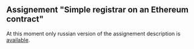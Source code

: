 Assignement "Simple registrar on an Ethereum contract"
----

At this moment only russian version of the assignement description is [available](README-ru.md).
